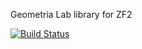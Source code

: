 Geometria Lab library for ZF2

[![Build Status](https://secure.travis-ci.org/GeometriaLab/ZF2Library.png?branch=master,develop)](http://travis-ci.org/GeometriaLab/ZF2Library)